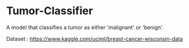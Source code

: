 # Tumor-Classifier
A model that classifies a tumor as either 'malignant' or 'benign'. 

Dataset : https://www.kaggle.com/uciml/breast-cancer-wisconsin-data
